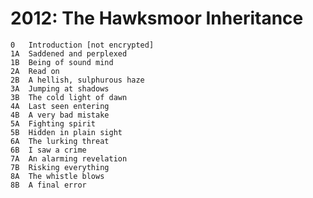 # 2012: The Hawksmoor Inheritance

    0   Introduction [not encrypted]
    1A  Saddened and perplexed
    1B  Being of sound mind
    2A  Read on
    2B  A hellish, sulphurous haze
    3A  Jumping at shadows
    3B  The cold light of dawn
    4A  Last seen entering
    4B  A very bad mistake
    5A  Fighting spirit
    5B  Hidden in plain sight
    6A  The lurking threat
    6B  I saw a crime
    7A  An alarming revelation
    7B  Risking everything
    8A  The whistle blows
    8B  A final error
